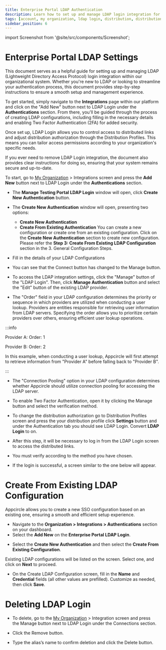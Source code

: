 ```yaml
---
title: Enterprise Portal LDAP Authentication
description: Learn how to set up and manage LDAP login integration for your organization in Appcircle
tags: [account, my organization, ldap login, distribution, distribution profile, authentication, 2fa]
sidebar_position: 6
---
```


import Screenshot from '@site/src/components/Screenshot';

# Enterprise Portal LDAP Settings

This document serves as a helpful guide for setting up and managing LDAP (Lightweight Directory Access Protocol) login integration within our organizational system.
Whether you're new to LDAP or looking to streamline your authentication process, this document provides step-by-step instructions to ensure a smooth setup and management experience.

To get started, simply navigate to the **Integrations** page within our platform and click on the "Add New" button next to LDAP Login under the **Authentications** section.
From there, you'll be guided through the process of creating LDAP configurations, including filling in the necessary details and enabling Two Factor Authentication (2FA) for added security.

Once set up, LDAP Login allows you to control access to distributed links and adjust distribution authorization through the Distribution Profiles.
This means you can tailor access permissions according to your organization's specific needs.

If you ever need to remove LDAP Login integration, the document also provides clear instructions for doing so, ensuring that your system remains secure and up-to-date.

To start, go to [My Organization](/account/my-organization) > Integrations screen and press the **Add New** button next to LDAP Login under the **Authentications** section.

<Screenshot url='https://cdn.appcircle.io/docs/assets/store-ldap-add-new.png' />

- The **Manage Testing Portal LDAP Login** window will open, click **Create New Authentication** button.

- The **Create New Authentication** window will open, presenting two options:
    - **Create New Authentication**
    - **Create From Existing Authentication**
You can create a new configuration or create one from an existing configuration. Click on the **Create New Authentication** section to create new configuration.
Please refer the **Step 3: Create From Existing LDAP Configuration** section in the 3. General Configuration Steps.

<Screenshot url='https://cdn.appcircle.io/docs/assets/store-ldap-create-options.png' />

- Fill in the details of your LDAP Configurations

<Screenshot url='https://cdn.appcircle.io/docs/assets/ldap-login3.png' />

- You can see that the Connect button has changed to the Manage button.

<Screenshot url='https://cdn.appcircle.io/docs/assets/store-ldap-login4.png' />

- To access the LDAP integration settings, click the "Manage" button of the "LDAP Login". Then,  click **Manage Authentication** button and select the "Edit" button of the existing LDAP provider.

<Screenshot url='https://cdn.appcircle.io/docs/assets/ldap-login-configuration-edit.png' />

- The "Order" field in your LDAP configuration determines the priority or sequence in which providers are utilized when conducting a user lookup.
  Providers are entities responsible for retrieving user information from LDAP servers.
  Specifying the order allows you to prioritize certain providers over others, ensuring efficient user lookup operations.

<Screenshot url='https://cdn.appcircle.io/docs/assets/ldap-login-order.png' />

:::info

Provider A: Order: 1

Provider B: Order: 2

In this example, when conducting a user lookup, Appcircle will first attempt to retrieve information from "Provider A" before falling back to "Provider B".

:::

- The "Connection Pooling" option in your LDAP configuration determines whether Appcircle should utilize connection pooling for accessing the LDAP server.

<Screenshot url='https://cdn.appcircle.io/docs/assets/ldap-login-connection-pooling.png' />

- To enable Two Factor Authentication, open it by clicking the Manage button and select the verification method.

<Screenshot url='https://cdn.appcircle.io/docs/assets/ldap-login5.png' />

- To change the distribution authorization go to Distribution Profiles screen and press the your distribution profile click **Settings** button and under the Authentication tab you should see LDAP Login. Convert **LDAP Login** to on.

<Screenshot url='https://cdn.appcircle.io/docs/assets/ldap-login6.png' />

- After this step, it will be necessary to log in from the LDAP Login screen to access the distributed links.

<Screenshot url='https://cdn.appcircle.io/docs/assets/ldap-login7.png' />

- You must verify according to the method you have chosen.

<Screenshot url='https://cdn.appcircle.io/docs/assets/ldap-login8.png' />

- If the login is successful, a screen similar to the one below will appear.

<Screenshot url='https://cdn.appcircle.io/docs/assets/ldap-login9.png' />

# Create From Existing LDAP Configuration

  Appcircle allows you to create a new SSO configuration based on an existing one, ensuring a smooth and efficient setup experience. 
 
- Navigate to the **Organization > Integrations > Authentications** section on your dashboard.
- Select the **Add New** on the **Enterprise Portal LDAP Login**.

<Screenshot url='https://cdn.appcircle.io/docs/assets/distribute-ldap-manage-button.png' /> 

- Select the **Create New Authentication** and then select the **Create From Existing Configuration**.

Existing LDAP configurations will be listed on the screen. Select one, and click on **Next** to proceed.

<Screenshot url='https://cdn.appcircle.io/docs/assets/ldap-create-from-existing.png' /> 

- On the Create LDAP Configuration screen, fill in the **Name** and **Credential** fields (all other values are prefilled). Customize as needed, then click **Save**.

<Screenshot url='https://cdn.appcircle.io/docs/assets/ldap-login3.png' />

# Deleting LDAP Login

- To delete, go to the [My Organization](/account/my-organization) > Integration screen and press the Manage button next to LDAP Login under the Connections section.

<Screenshot url='https://cdn.appcircle.io/docs/assets/ldap-login10.png' />

- Click the Remove button.

<Screenshot url='https://cdn.appcircle.io/docs/assets/ldap-login11.png' />

- Type the alias’s name to confirm deletion and click the Delete button.

<Screenshot url='https://cdn.appcircle.io/docs/assets/ldap-login12.png' />
